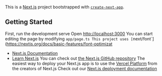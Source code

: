 This is a [Next.js](https://nextjs.org/) project bootstrapped with [`create-next-app`](https://github.com/vercel/next.js/tree/canary/packages/create-next-app).

## Getting Started
First, run the development serve
Open [http://localhost:3000](http://localhost:3000)
You can start editing the page by modifying `app/page.ts
This project uses [`next/font`](https://nextjs.org/docs/basic-features/font-optimizat
- [Next.js Documentation](https://nextjs.org/docs) 
- [Learn Next.js](https://nextjs.org/learn)
You can check out [the Next.js GitHub repository](https://github.com/vercel/next.js/)
The easiest way to deploy your Next.js app is to use the [Vercel Platform](https://vercel.com/new?utm_medium=default-template&filter=next.js&utm_source=create-next-app&utm_campaign=create-next-app-readme) from the creators of Next.js
Check out our [Next.js deployment documentation](https://nextjs.org/docs/deployment) 
